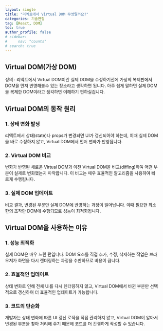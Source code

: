 ```yaml
---
layout: single
title: "리엑트에서 Virtual DOM 무엇일까요?"
categories: 기술면접
tag: [React, DOM]
toc: true
author_profile: false
# sidebar:
#     nav: "counts"
# search: true
---
```


## Virtual DOM(가상 DOM)

정의 : 리액트에서 Virtual DOM이란 실제 DOM을 수정하기전에 가상의 복제판에서 DOM을 먼저 반영해볼수 있는 장소라고 생각하면 됩니다.
아주 쉽게 말하면 실제 DOM을 복제한 DOM이라고 생각하면 이해하기 편하실겁니다.

## Virtual DOM의 동작 원리

### 1. 상태 변화 발생

리액트에서 상태(state)나 props가 변경되면 UI가 갱신되어야 하는데, 이때 실제 DOM을 바로 수정하지 않고, Virtual DOM에서 먼저 변화가 반영됩니다.

### 2. Virtual DOM 비교

변화가 반영된 새로운 Virtual DOM과 이전 Virtual DOM을 비교(diffing)하여 어떤 부분이 실제로 변화했는지 파악합니다. 이 비교는 매우 효율적인 알고리즘을 사용하여 빠르게 수행됩니다.

### 3. 실제 DOM 업데이트

비교 결과, 변경된 부분만 실제 DOM에 반영하는 과정이 일어납니다. 이때 필요한 최소한의 조작만 DOM에 수행되므로 성능이 최적화됩니다.

## Virtual DOM을 사용하는 이유

### 1. 성능 최적화

실제 DOM은 매우 느린 편입니다. DOM 요소를 직접 추가, 수정, 삭제하는 작업은 브라우저가 화면을 다시 렌더링하는 과정을 수반하므로 비용이 큽니다.

### 2. 효율적인 업데이트

상태 변화로 인해 전체 UI를 다시 렌더링하지 않고, Virtual DOM에서 바뀐 부분만 선택적으로 갱신하여 더 효율적인 업데이트가 가능합니다.

### 3. 코드의 단순화

개발자는 상태 변화에 따른 UI 갱신 로직을 직접 관리하지 않고, Virtual DOM이 알아서 변경된 부분을 찾아 처리해 주기 때문에 코드를 더 간결하게 작성할 수 있습니다.
